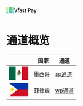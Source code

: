 # <img src="assets/images/vfastlogo.png" height=20> 
# 通道概览

||&nbsp;&nbsp;国家|通道|
|--|-------|------|
|<img src="assets/images/墨西哥.png">|墨西哥|[sp通道](../apis/代收.html)|
|<img src="assets/images/菲律宾.png">|菲律宾|[wp通道](../apis/代收(wp).html)|
